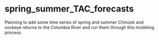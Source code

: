 # spring_summer_TAC_forecasts
Planning to add some time series of spring and summer Chinook and sockeye returns to the Columbia River and run them through this modeling process.
